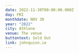 ```yaml
---
date: 2022-11-30T00:00:00.000Z
day: FRI
monthdate: NOV 30
year: "2022"
city: Athlone
venue: The venue
buttontext: Sold Out
link: johnquinn.ie
---
```


